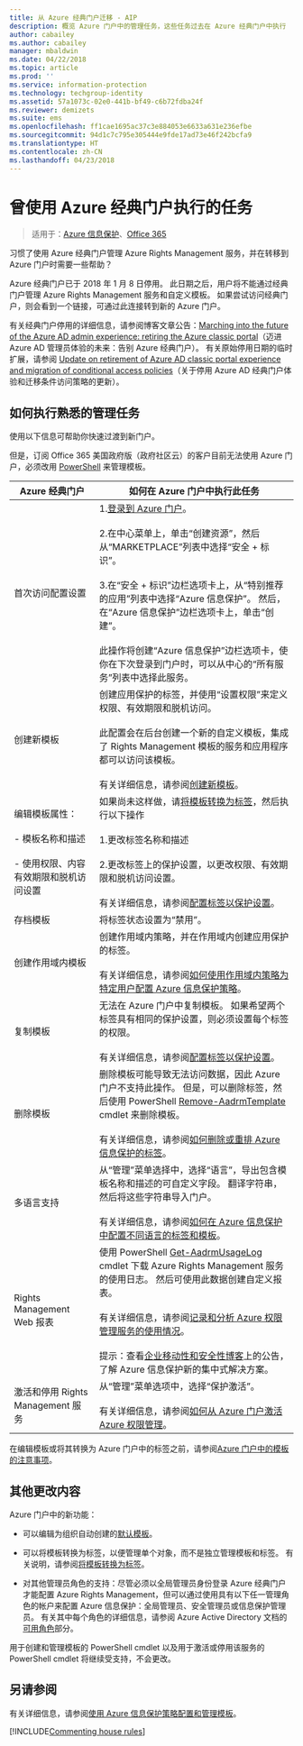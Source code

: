 ```yaml
---
title: 从 Azure 经典门户迁移 - AIP
description: 概览 Azure 门户中的管理任务，这些任务过去在 Azure 经典门户中执行
author: cabailey
ms.author: cabailey
manager: mbaldwin
ms.date: 04/22/2018
ms.topic: article
ms.prod: ''
ms.service: information-protection
ms.technology: techgroup-identity
ms.assetid: 57a1073c-02e0-441b-bf49-c6b72fdba24f
ms.reviewer: demizets
ms.suite: ems
ms.openlocfilehash: ff1cae1695ac37c3e884053e6633a631e236efbe
ms.sourcegitcommit: 94d1c7c795e305444e9fde17ad73e46f242bcfa9
ms.translationtype: HT
ms.contentlocale: zh-CN
ms.lasthandoff: 04/23/2018
---
```

# <a name="tasks-that-you-used-to-do-with-the-azure-classic-portal"></a>曾使用 Azure 经典门户执行的任务

>适用于：[Azure 信息保护](https://azure.microsoft.com/pricing/details/information-protection)、[Office 365](http://download.microsoft.com/download/E/C/F/ECF42E71-4EC0-48FF-AA00-577AC14D5B5C/Azure_Information_Protection_licensing_datasheet_EN-US.pdf)

习惯了使用 Azure 经典门户管理 Azure Rights Management 服务，并在转移到 Azure 门户时需要一些帮助？

Azure 经典门户已于 2018 年 1 月 8 日停用。 此日期之后，用户将不能通过经典门户管理 Azure Rights Management 服务和自定义模板。 如果尝试访问经典门户，则会看到一个链接，可通过此连接转到新的 Azure 门户。

有关经典门户停用的详细信息，请参阅博客文章公告：[Marching into the future of the Azure AD admin experience: retiring the Azure classic portal](https://cloudblogs.microsoft.com/enterprisemobility/2017/09/18/marching-into-the-future-of-the-azure-ad-admin-experience-retiring-the-azure-classic-portal/)（迈进 Azure AD 管理员体验的未来：告别 Azure 经典门户）。 有关原始停用日期的临时扩展，请参阅 [Update on retirement of Azure AD classic portal experience and migration of conditional access policies](https://cloudblogs.microsoft.com/enterprisemobility/2017/11/29/update-on-retirement-of-azure-ad-classic-portal-experience-and-migration-of-conditional-access-policies/)（关于停用 Azure AD 经典门户体验和迁移条件访问策略的更新）。

## <a name="how-to-do-your-familiar-admin-tasks"></a>如何执行熟悉的管理任务

使用以下信息可帮助你快速过渡到新门户。

但是，订阅 Office 365 美国政府版（政府社区云）的客户目前无法使用 Azure 门户，必须改用 [PowerShell](configure-templates-with-powershell.md) 来管理模板。


|Azure 经典门户|如何在 Azure 门户中执行此任务
|-----------|--------------------|
|首次访问配置设置|1.[登录到 Azure 门户](configure-policy.md#signing-in-to-the-azure-portal)。<br /><br />2.在中心菜单上，单击“创建资源”，然后从“MARKETPLACE”列表中选择“安全 + 标识”。<br /><br />3.在“安全 + 标识”边栏选项卡上，从“特别推荐的应用”列表中选择“Azure 信息保护”。 然后，在“Azure 信息保护”边栏选项卡上，单击“创建”。<br /><br />此操作将创建“Azure 信息保护”边栏选项卡，使你在下次登录到门户时，可以从中心的“所有服务”列表中选择此服务。
|创建新模板|创建应用保护的标签，并使用“设置权限”来定义权限、有效期限和脱机访问。 <br /><br />此配置会在后台创建一个新的自定义模板，集成了 Rights Management 模板的服务和应用程序都可以访问该模板。<br /><br />有关详细信息，请参阅[创建新模板](configure-policy-templates.md#to-create-a-new-template)。
|编辑模板属性： <br /><br />- 模板名称和描述<br /><br />- 使用权限、内容有效期限和脱机访问设置|如果尚未这样做，请[将模板转换为标签](configure-policy-templates.md#to-convert-templates-to-labels)，然后执行以下操作<br /><br />1.更改标签名称和描述<br /><br />2.更改标签上的保护设置，以更改权限、有效期限和脱机访问设置。<br /><br />有关详细信息，请参阅[配置标签以保护设置](configure-policy-protection.md#to-configure-a-label-for-protection-settings)。
|存档模板|将标签状态设置为“禁用”。
|创建作用域内模板|创建作用域内策略，并在作用域内创建应用保护的标签。 <br /><br />有关详细信息，请参阅[如何使用作用域内策略为特定用户配置 Azure 信息保护策略](configure-policy-scope.md)。
|复制模板|无法在 Azure 门户中复制模板。 如果希望两个标签具有相同的保护设置，则必须设置每个标签的权限。 <br /><br />有关详细信息，请参阅[配置标签以保护设置](configure-policy-protection.md#to-configure-a-label-for-protection-settings)。
|删除模板|删除模板可能导致无法访问数据，因此 Azure 门户不支持此操作。 但是，可以删除标签，然后使用 PowerShell [Remove-AadrmTemplate](/powershell/module/aadrm/remove-aadrmtemplate) cmdlet 来删除模板。 <br /><br />有关详细信息，请参阅[如何删除或重排 Azure 信息保护的标签](configure-policy-delete-reorder.md)。
|多语言支持|从“管理”菜单选择中，选择“语言”，导出包含模板名称和描述的可自定义字段。 翻译字符串，然后将这些字符串导入门户。 <br /><br />有关详细信息，请参阅[如何在 Azure 信息保护中配置不同语言的标签和模板](configure-policy-languages.md)。
|Rights Management Web 报表|使用 PowerShell [Get-AadrmUsageLog ](/powershell/module/aadrm/Get-AadrmUsageLog) cmdlet 下载 Azure Rights Management 服务的使用日志。 然后可使用此数据创建自定义报表。 <br /><br />有关详细信息，请参阅[记录和分析 Azure 权限管理服务的使用情况](log-analyze-usage.md)。<br /><br />提示：查看[企业移动性和安全性博客](https://cloudblogs.microsoft.com/enterprisemobility/?product=azure-information-protection)上的公告，了解 Azure 信息保护新的集中式解决方案。
|激活和停用 Rights Management 服务|从“管理”菜单选项中，选择“保护激活”。<br /><br />有关详细信息，请参阅[如何从 Azure 门户激活 Azure 权限管理](activate-azure.md)。

在编辑模板或将其转换为 Azure 门户中的标签之前，请参阅[Azure 门户中的模板的注意事项](configure-policy-templates.md#considerations-for-templates-in-the-azure-portal)。


## <a name="what-else-has-changed"></a>其他更改内容

Azure 门户中的新功能：

- 可以编辑为组织自动创建的[默认模板](configure-policy-templates.md#default-templates)。

- 可以将模板转换为标签，以便管理单个对象，而不是独立管理模板和标签。 有关说明，请参阅[将模板转换为标签](configure-policy-templates.md#to-convert-templates-to-labels)。

- 对其他管理员角色的支持：尽管必须以全局管理员身份登录 Azure 经典门户才能配置 Azure Rights Management，但可以通过使用具有以下任一管理角色的帐户来配置 Azure 信息保护：全局管理员、安全管理员或信息保护管理员。 有关其中每个角色的详细信息，请参阅 Azure Active Directory 文档的[可用角色](/azure/active-directory/active-directory-assign-admin-roles-azure-portal#available-roles)部分。

用于创建和管理模板的 PowerShell cmdlet 以及用于激活或停用该服务的 PowerShell cmdlet 将继续受支持，不会更改。

## <a name="see-also"></a>另请参阅
有关详细信息，请参阅[使用 Azure 信息保护策略配置和管理模板](../deploy-use/configure-policy-templates.md)。

[!INCLUDE[Commenting house rules](../includes/houserules.md)]
